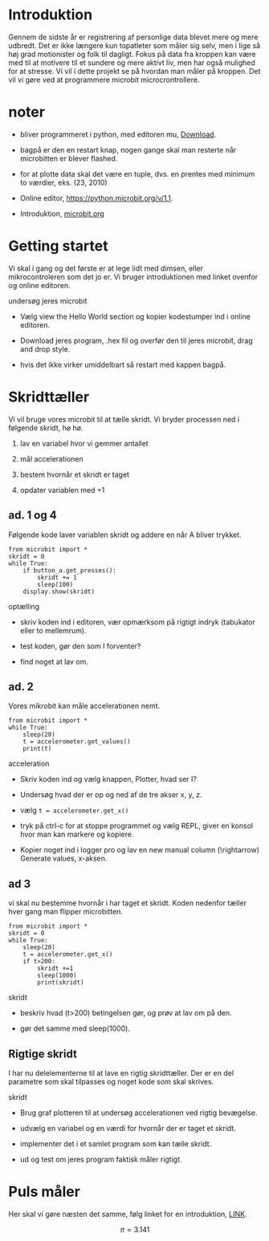 # Introduktion

Gennem de sidste år er registrering af personlige data blevet mere og
mere udbredt. Det er ikke længere kun topatleter som måler sig selv, men
i lige så høj grad motionister og folk til dagligt. Fokus på data fra
kroppen kan være med til at motivere til et sundere og mere aktivt liv,
men har også mulighed for at stresse. Vi vil i dette projekt se på
hvordan man måler på kroppen. Det vil vi gøre ved at programmere
microbit microcrontrollere.

# noter

  - bliver programmeret i python, med editoren mu,
    [Download](https://codewith.mu/en/download).

  - bagpå er den en restart knap, nogen gange skal man resterte når
    microbitten er blever flashed.

  - for at plotte data skal det være en tuple, dvs. en prentes med
    minimum to værdier, eks. (23, 2010)

  - Online editor, <https://python.microbit.org/v/1.1>.

  - Introduktion, [microbit.org](https://microbit.org/guide/python/)

# Getting startet

Vi skal i gang og det første er at lege lidt med dimsen, eller
mikrocontroleren som det jo er. Vi bruger introduktionen med linket
ovenfor og online editoren.

undersøg jeres microbit

  - Vælg <span class="upright">view the Hello World section</span> og
    kopier kodestumper ind i online editoren.

  - Download jeres program, .hex fil og overfør den til jeres microbit,
    drag and drop style.

  - hvis det ikke virker umiddelbart så restart med kappen bagpå.

# Skridttæller

Vi vil bruge vores microbit til at tælle skridt. Vi bryder processen ned
i følgende skridt, hø hø.

1.  lav en variabel hvor vi gemmer antallet

2.  mål accelerationen

3.  bestem hvornår et skridt er taget

4.  opdater variablen med +1

## ad. 1 og 4

Følgende kode laver variablen skridt og addere en når A bliver trykket.

    from microbit import *
    skridt = 0
    while True:
        if button_a.get_presses():
            skridt += 1
            sleep(100)
        display.show(skridt)

optælling

  - skriv koden ind i editoren, vær opmærksom på rigtigt indryk
    (tabukator eller to mellemrum).

  - test koden, gør den som I forventer?

  - find noget at lav om.

  ## ad. 2

Vores mikrobit kan måle accelerationen nemt.

    from microbit import *
    while True:
        sleep(20)
        t = accelerometer.get_values()
        print(t)

acceleration

  - Skriv koden ind og vælg knappen, Plotter, hvad ser I?

  - Undersøg hvad der er op og ned af de tre akser x, y, z.

  - vælg <span class="upright">`t = accelerometer.get_x()`</span>

  - tryk på <span class="upright">ctrl-c</span> for at stoppe programmet
    og vælg <span class="upright">REPL</span>, giver en konsol hvor man
    kan markere og kopiere.

  - Kopier noget ind i logger pro og lav en <span class="upright">new
    manual column \(\rightarrow\) Generate values</span>, x-aksen.

## ad 3

vi skal nu bestemme hvornår i har taget et skridt. Koden nedenfor tæller
hver gang man flipper microbitten.

    from microbit import *
    skridt = 0
    while True:
        sleep(20)
        t = accelerometer.get_x()
        if t>200:
            skridt +=1
            sleep(1000)
            print(skridt)

skridt

  - beskriv hvad \(t>200\) betingelsen gør, og prøv at lav om på den.

  - gør det samme med sleep(1000).

## Rigtige skridt

I har nu delelementerne til at lave en rigtig skridttæller. Der er en
del parametre som skal tilpasses og noget kode som skal skrives.

skridt

  - Brug graf plotteren til at undersøg accelerationen ved rigtig
    bevægelse.

  - udvælg en variabel og en værdi for hvornår der er taget et skridt.

  - implementer det i et samlet program som kan tælle skridt.

  - ud og test om jeres program faktisk måler rigtigt.

# Puls måler

Her skal vi gøre næsten det samme, følg linket for en introduktion,
[LINK](https://pulsesensor.com/pages/micro-bit-fun).

$$\pi = 3.141$$
